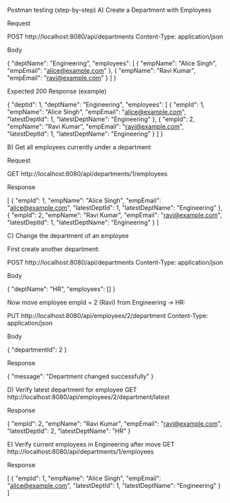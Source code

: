 Postman testing (step-by-step)
A) Create a Department with Employees

Request

POST http://localhost:8080/api/departments
Content-Type: application/json


Body

{
  "deptName": "Engineering",
  "employees": [
    { "empName": "Alice Singh", "empEmail": "alice@example.com" },
    { "empName": "Ravi Kumar",  "empEmail": "ravi@example.com" }
  ]
}


Expected 200 Response (example)

{
  "deptId": 1,
  "deptName": "Engineering",
  "employees": [
    {
      "empId": 1,
      "empName": "Alice Singh",
      "empEmail": "alice@example.com",
      "latestDeptId": 1,
      "latestDeptName": "Engineering"
    },
    {
      "empId": 2,
      "empName": "Ravi Kumar",
      "empEmail": "ravi@example.com",
      "latestDeptId": 1,
      "latestDeptName": "Engineering"
    }
  ]
}

B) Get all employees currently under a department

Request

GET http://localhost:8080/api/departments/1/employees


Response

[
  {
    "empId": 1,
    "empName": "Alice Singh",
    "empEmail": "alice@example.com",
    "latestDeptId": 1,
    "latestDeptName": "Engineering"
  },
  {
    "empId": 2,
    "empName": "Ravi Kumar",
    "empEmail": "ravi@example.com",
    "latestDeptId": 1,
    "latestDeptName": "Engineering"
  }
]

C) Change the department of an employee

First create another department:

POST http://localhost:8080/api/departments
Content-Type: application/json


Body

{ "deptName": "HR", "employees": [] }


Now move employee empId = 2 (Ravi) from Engineering → HR:

PUT http://localhost:8080/api/employees/2/department
Content-Type: application/json


Body

{ "departmentId": 2 }


Response

{ "message": "Department changed successfully" }

D) Verify latest department for employee
GET http://localhost:8080/api/employees/2/department/latest


Response

{
  "empId": 2,
  "empName": "Ravi Kumar",
  "empEmail": "ravi@example.com",
  "latestDeptId": 2,
  "latestDeptName": "HR"
}

E) Verify current employees in Engineering after move
GET http://localhost:8080/api/departments/1/employees


Response

[
  {
    "empId": 1,
    "empName": "Alice Singh",
    "empEmail": "alice@example.com",
    "latestDeptId": 1,
    "latestDeptName": "Engineering"
  }
]
